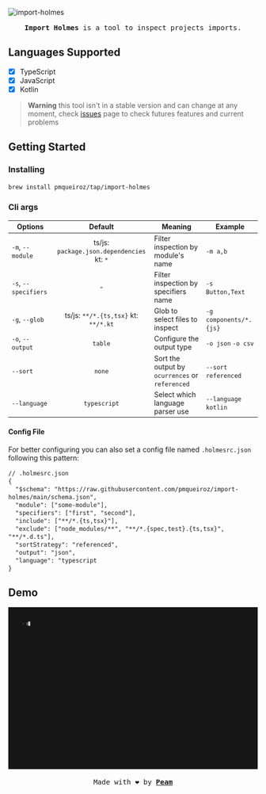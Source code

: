 [peam-url]: https://pmqueiroz.com
[src-url]: https://swc.rs/
[issues-url]: https://github.com/pmqueiroz/import-holmes/issues

![import-holmes](./.github/brand.png)

<div align="center">

<samp> **Import Holmes** is a tool to inspect projects imports.</samp>

</div>

## Languages Supported
- [x] TypeScript
- [x] JavaScript
- [x] Kotlin

> **Warning** this tool isn't in a stable version and can change
at any moment, check [issues][issues-url] page to check futures features and current problems

## Getting Started

### Installing

```sh
brew install pmqueiroz/tap/import-holmes
```

### Cli args

| Options | Default | Meaning | Example |
|---------|:-------:|---------|--|
| `-m`, `--module` | ts/js: `package.json.dependencies` kt: `*`| Filter inspection by module's name | `-m a,b` |
| `-s`, `--specifiers` | - | Filter inspection by specifiers name | `-s Button,Text` |
| `-g`, `--glob` | ts/js: `**/*.{ts,tsx}` kt: `**/*.kt` | Glob to select files to inspect | `-g components/*.{js}` |
| `-o`, `--output` | `table` | Configure the output type | `-o json` `-o csv` |
| `--sort` | `none` | Sort the output by `ocurrences` or `referenced` | `--sort referenced` |
| `--language` | `typescript` | Select which language parser use | `--language kotlin` |

#### Config File

For better configuring you can also set a config file named `.holmesrc.json` following this pattern:

```jsonc
// .holmesrc.json
{
  "$schema": "https://raw.githubusercontent.com/pmqueiroz/import-holmes/main/schema.json",
  "module": ["some-module"],
  "specifiers": ["first", "second"],
  "include": ["**/*.{ts,tsx}"],
  "exclude": ["node_modules/**", "**/*.{spec,test}.{ts,tsx}", "**/*.d.ts"],
  "sortStrategy": "referenced",
  "output": "json",
  "language": "typescript
}
```


## Demo

![demo](./.github/demo.gif)


<div align="center">

<samp>Made with :heart: by [**Peam**][peam-url]</samp> 

</div>
